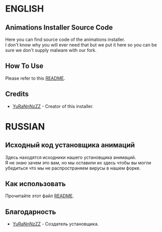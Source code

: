 # ENGLISH

## Animations Installer Source Code

Here you can find source code of the animations installer.\
I don't know why you will ever need that but we put it here so you can be sure we don't supply malware with our fork.

## How To Use

Please refer to this [README](../beatrun/README.md).

## Credits

* [YuRaNnNzZZ](https://github.com/YuRaNnNzZZ) - Creator of this installer.

<!-- markdownlint-disable-next-line -->
# RUSSIAN

## Исходный код установщика анимаций

Здесь находятся исходники нашего установщика анимаций.\
Я не знаю зачем это вам, но мы оставили их здесь чтобы вы могли убедиться что мы не распространяем вирусы в нашем форке.

## Как использовать

Прочитайте этот файл [README](../beatrun/README.md).

## Благодарность

* [YuRaNnNzZZ](https://github.com/YuRaNnNzZZ) - Создатель установщика.
